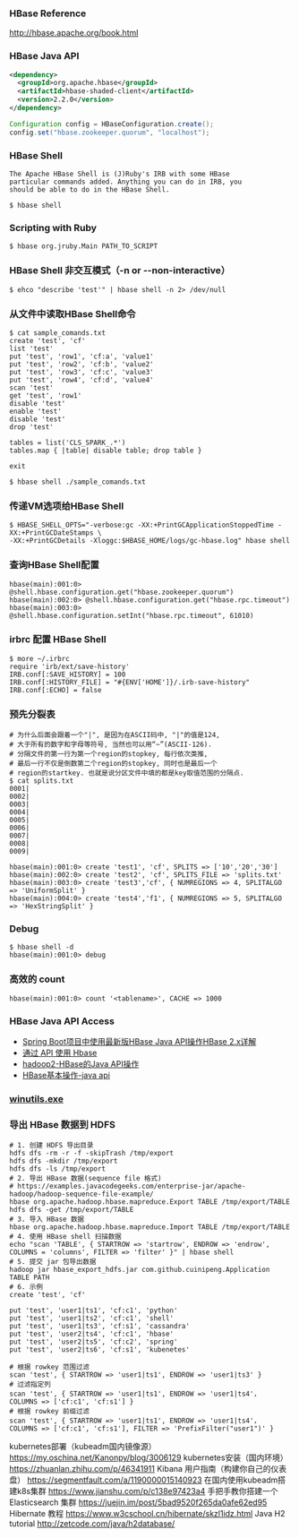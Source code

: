 ### HBase Reference
http://hbase.apache.org/book.html

### HBase Java API
```pom.xml
<dependency>
  <groupId>org.apache.hbase</groupId>
  <artifactId>hbase-shaded-client</artifactId>
  <version>2.2.0</version>
</dependency>
```
```java
Configuration config = HBaseConfiguration.create();
config.set("hbase.zookeeper.quorum", "localhost"); 
```

### HBase Shell
    The Apache HBase Shell is (J)Ruby's IRB with some HBase
	particular commands added. Anything you can do in IRB, you
	should be able to do in the HBase Shell.
```shell
$ hbase shell
```


### Scripting with Ruby
```shell
$ hbase org.jruby.Main PATH_TO_SCRIPT
```

### HBase Shell 非交互模式（-n or --non-interactive）
```shell
$ ehco "describe 'test'" | hbase shell -n 2> /dev/null
```

### 从文件中读取HBase Shell命令
```shell
$ cat sample_comands.txt                                                                                                                   
create 'test', 'cf'
list 'test'
put 'test', 'row1', 'cf:a', 'value1'
put 'test', 'row2', 'cf:b', 'value2'
put 'test', 'row3', 'cf:c', 'value3'
put 'test', 'row4', 'cf:d', 'value4'
scan 'test'
get 'test', 'row1'
disable 'test'
enable 'test'
disable 'test'
drop 'test'

tables = list('CLS_SPARK_.*')
tables.map { |table| disable table; drop table }

exit

$ hbase shell ./sample_comands.txt
```

### 传递VM选项给HBase Shell
```shell
$ HBASE_SHELL_OPTS="-verbose:gc -XX:+PrintGCApplicationStoppedTime -XX:+PrintGCDateStamps \
-XX:+PrintGCDetails -Xloggc:$HBASE_HOME/logs/gc-hbase.log" hbase shell
```

### 查询HBase Shell配置
```shell
hbase(main):001:0> @shell.hbase.configuration.get("hbase.zookeeper.quorum")
hbase(main):002:0> @shell.hbase.configuration.get("hbase.rpc.timeout")
hbase(main):003:0> @shell.hbase.configuration.setInt("hbase.rpc.timeout", 61010)
```

### irbrc 配置 HBase Shell
```
$ more ~/.irbrc
require 'irb/ext/save-history'
IRB.conf[:SAVE_HISTORY] = 100
IRB.conf[:HISTORY_FILE] = "#{ENV['HOME']}/.irb-save-history"
IRB.conf[:ECHO] = false
```

### 预先分裂表
```shell
# 为什么后面会跟着一个"|", 是因为在ASCII码中, "|"的值是124,
# 大于所有的数字和字母等符号, 当然也可以用“~”(ASCII-126).
# 分隔文件的第一行为第一个region的stopkey, 每行依次类推,
# 最后一行不仅是倒数第二个region的stopkey, 同时也是最后一个
# region的startkey. 也就是说分区文件中填的都是key取值范围的分隔点.
$ cat splits.txt
0001|  
0002|  
0003|  
0004|  
0005|  
0006|  
0007|  
0008|  
0009|

hbase(main):001:0> create 'test1', 'cf', SPLITS => ['10','20','30']
hbase(main):002:0> create 'test2', 'cf', SPLITS_FILE => 'splits.txt'
hbase(main):003:0> create 'test3','cf', { NUMREGIONS => 4, SPLITALGO => 'UniformSplit' }
hbase(main):004:0> create 'test4','f1', { NUMREGIONS => 5, SPLITALGO => 'HexStringSplit' }
```

### Debug
```shell
$ hbase shell -d
hbase(main):001:0> debug
```

### 高效的 count
```shell
hbase(main):001:0> count '<tablename>', CACHE => 1000
```

### HBase Java API Access
* [Spring Boot项目中使用最新版HBase Java API操作HBase 2.x详解](https://www.zifangsky.cn/1286.html)
* [通过 API 使用 Hbase](https://cloud.tencent.com/document/product/589/12310)
* [hadoop2-HBase的Java API操作](https://cloud.tencent.com/developer/article/1370321)
* [HBase基本操作-java api](https://yq.aliyun.com/articles/674755)

### [winutils.exe](https://github.com/steveloughran/winutils)

### 导出 HBase 数据到 HDFS
```shell
# 1. 创建 HDFS 导出目录
hdfs dfs -rm -r -f -skipTrash /tmp/export
hdfs dfs -mkdir /tmp/export
hdfs dfs -ls /tmp/export
# 2. 导出 HBase 数据(sequence file 格式)
# https://examples.javacodegeeks.com/enterprise-jar/apache-hadoop/hadoop-sequence-file-example/
hbase org.apache.hadoop.hbase.mapreduce.Export TABLE /tmp/export/TABLE
hdfs dfs -get /tmp/export/TABLE
# 3. 导入 HBase 数据
hbase org.apache.hadoop.hbase.mapreduce.Import TABLE /tmp/export/TABLE
# 4. 使用 HBase shell 扫描数据
echo "scan 'TABLE', { STARTROW => 'startrow', ENDROW => 'endrow', COLUMNS = 'columns', FILTER => 'filter' }" | hbase shell
# 5. 提交 jar 包导出数据
hadoop jar hbase_export_hdfs.jar com.github.cuinipeng.Application TABLE PATH
# 6. 示例
create 'test', 'cf'

put 'test', 'user1|ts1', 'cf:c1', 'python'
put 'test', 'user1|ts2', 'cf:c1', 'shell'
put 'test', 'user1|ts3', 'cf:s1', 'cassandra'
put 'test', 'user2|ts4', 'cf:c1', 'hbase'
put 'test', 'user2|ts5', 'cf:c2', 'spring'
put 'test', 'user2|ts6', 'cf:s1', 'kubenetes'

# 根据 rowkey 范围过滤
scan 'test', { STARTROW => 'user1|ts1', ENDROW => 'user1|ts3' }
# 过滤指定列
scan 'test', { STARTROW => 'user1|ts1', ENDROW => 'user1|ts4'， COLUMNS => ['cf:c1', 'cf:s1'] }
# 根据 rowkey 前缀过滤
scan 'test', { STARTROW => 'user1|ts1', ENDROW => 'user1|ts4'， COLUMNS => ['cf:c1', 'cf:s1'], FILTER => 'PrefixFilter("user1")' }
```

kubernetes部署（kubeadm国内镜像源）
https://my.oschina.net/Kanonpy/blog/3006129
kubernetes安装（国内环境）
https://zhuanlan.zhihu.com/p/46341911
Kibana 用户指南（构建你自己的仪表盘）
https://segmentfault.com/a/1190000015140923
在国内使用kubeadm搭建k8s集群
https://www.jianshu.com/p/c138e97423a4
手把手教你搭建一个 Elasticsearch 集群
https://juejin.im/post/5bad9520f265da0afe62ed95
Hibernate 教程
https://www.w3cschool.cn/hibernate/skzl1idz.html
Java H2 tutorial
http://zetcode.com/java/h2database/